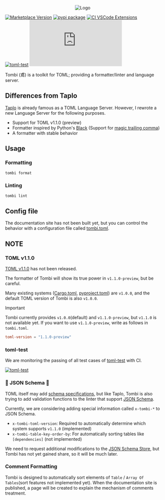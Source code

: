 <div align="center">
    <img src="https://raw.githubusercontent.com/tombi-toml/tombi/refs/heads/main/docs/images/tombi.svg" alt="Logo">
</div>

[![Marketplace Version](https://vsmarketplacebadges.dev/version/yassun7010.tombi.png?label=VS%20Code%20Marketplace&logo=visual-studio-code "Current Release")](https://marketplace.visualstudio.com/items?itemName=yassun7010.tombi)
[![pypi package](https://badge.fury.io/py/tombi.svg)](https://pypi.org/project/tombi)
[![CI VSCode Extensions](https://github.com/tombi-toml/tombi/actions/workflows/ci_vscode.yml/badge.svg)](https://github.com/tombi-toml/tombi/actions/workflows/ci_vscode.yml)
[![toml-test](https://github.com/tombi-toml/tombi/actions/workflows/toml-test.yml/badge.svg)](https://github.com/tombi-toml/tombi/actions)
[![GitHub license](https://badgen.net/github/license/Naereen/Strapdown.js?style=flat-square)](https://github.com/Naereen/StrapDown.js/blob/master/LICENSE)

Tombi (鳶) is a toolkit for TOML; providing a formatter/linter and language server.

## Differences from Taplo

[Taplo](https://github.com/tamasfe/taplo) is already famous as a TOML Language Server.
However, I rewrote a new Language Server for the following purposes.

- Support for TOML v1.1.0 (preview)
- Formatter inspired by Python's [Black](https://github.com/psf/black) (Support for [magic trailing comma](https://black.readthedocs.io/en/stable/the_black_code_style/current_style.html#the-magic-trailing-comma))
- A formatter with stable behavior

## Usage
### Formatting
```sh
tombi format
```

### Linting
```sh
tombi lint
```

## Config file
The documentation site has not been built yet,
but you can control the behavior with a configuration file called
[tombi.toml](https://github.com/tombi-toml/tombi/blob/main/tombi.toml).

## NOTE
### TOML v1.1.0
[TOML v1.1.0](https://github.com/toml-lang/toml/issues/928) has not been released.

The formatter of Tombi will show its true power in `v1.1.0-preview`, but be careful.

Many existing systems ([Cargo.toml](https://doc.rust-lang.org/cargo/reference/manifest.html), [pyproject.toml](https://packaging.python.org/en/latest/guides/writing-pyproject-toml/)) are `v1.0.0`, and the default TOML version of Tombi is also `v1.0.0`.

> [!IMPORTANT]
> Tombi currently provides `v1.0.0`(default) and `v1.1.0-preview`, but `v1.1.0` is not available yet.
> If you want to use `v1.1.0-preview`, write as follows in `tombi.toml`.
> ```toml
> toml-version = "1.1.0-preview"
> ```

### toml-test
We are monitoring the passing of all test cases of [toml-test](https://github.com/toml-lang/toml-test) with CI.

[![toml-test](https://github.com/tombi-toml/tombi/actions/workflows/toml-test.yml/badge.svg)](https://github.com/tombi-toml/tombi/actions)

### 🚧 JSON Schema 🚧
TOML itself may add [schema specifications](https://github.com/toml-lang/toml/issues/792),
but like Taplo, Tombi is also trying to add validation functions to the linter that support [JSON Schema](https://json-schema.org/).

Currently, we are considering adding special information called `x-tombi-*` to JSON Schema.

- `x-tombi-toml-version`: Required to automatically determine which system supports `v1.1.0` (implemented)
- `x-tombi-table-key-order-by`: For automatically sorting tables like `[dependencies]` (not implemented)

We need to request additional modifications to the [JSON Schema Store](https://www.schemastore.org/json/),
but Tombi has not yet gained share, so it will be much later.

### Comment Formatting
Tombi is designed to automatically sort elements of `Table` / `Array Of Tables`(sort features not implemented yet).
When the documentation site is published, a page will be created to explain the mechanism of comments treatment.

